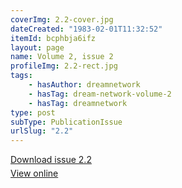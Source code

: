 ```yaml
---
coverImg: 2.2-cover.jpg
dateCreated: "1983-02-01T11:32:52"
itemId: bcphbja6ifz
layout: page
name: Volume 2, issue 2
profileImg: 2.2-rect.jpg
tags:
    - hasAuthor: dreamnetwork
    - hasTag: dream-network-volume-2
    - hasTag: dreamnetwork
type: post
subType: PublicationIssue
urlSlug: "2.2"
---
```


<p style="margin-block-end: 5px; margin-block-start: 5px;"><a href="../files/pdfs/Volume_2/2.2-Dream-Network-Bulletin-Vol.2-No.2.pdf" download="">Download issue 2.2</a></p><p style="margin-block-end: 5px; margin-block-start: 5px;"><a href="../files/pdfs/Volume_2/2.2-Dream-Network-Bulletin-Vol.2-No.2.pdf">View online</a></p>
